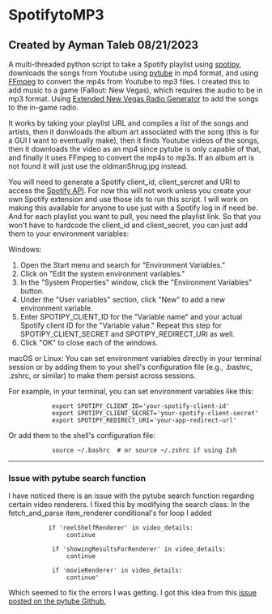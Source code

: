 # SpotifytoMP3

## Created by Ayman Taleb 08/21/2023

A multi-threaded python script to take a Spotify playlist using [spotipy](https://spotipy.readthedocs.io/en/master/#), downloads the songs from Youtube using [pytube](https://pytube.io/en/latest/index.html) in mp4 format, and using [FFmpeg](https://ffmpeg.org/download.html) to convert the mp4s from Youtube to mp3 files. I created this to add music to a game (Fallout: New Vegas), which requires the audio to be in mp3 format. Using [Extended New Vegas Radio Generator](https://www.nexusmods.com/newvegas/mods/36835) to add the songs to the in-game radio. 

It works by taking your playlist URL and compiles a list of the songs and artists, then it donwloads the album art associated with the song (this is for a GUI I want to eventually make), then it finds Youtube videos of the songs, then it downloads the video as an mp4 since pytube is only capable of that, and finally it uses FFmpeg to convert the mp4s to mp3s. If an album art is not found it will just use the oldmanShrug.jpg instead. 

You will need to generate a Spotify client_id, client_sercret and URI to access the [Spotify API](https://developer.spotify.com/documentation/web-api). For now this will not work unless you create your own Spotify extension and use those ids to run this script. I will work on making this available for anyone to use just with a Spotify log in if need be. And for each playlist you want to pull, you need the playlist link. So that you won't have to hardcode the client_id and client_secret, you can just add them to your environment variables:

Windows:
<ol>
<li>Open the Start menu and search for "Environment Variables."

<li>Click on "Edit the system environment variables."

<li>In the "System Properties" window, click the "Environment Variables" button.

<li>Under the "User variables" section, click "New" to add a new environment variable.

<li>Enter SPOTIPY_CLIENT_ID for the "Variable name" and your actual Spotify client ID for the "Variable value." Repeat this step for SPOTIPY_CLIENT_SECRET and SPOTIPY_REDIRECT_URI as well.

<li>Click "OK" to close each of the windows.

</ol>

macOS or Linux:
You can set environment variables directly in your terminal session or by adding them to your shell's configuration file (e.g., .bashrc, .zshrc, or similar) to make them persist across sessions.

For example, in your terminal, you can set environment variables like this:

                export SPOTIPY_CLIENT_ID='your-spotify-client-id'
                export SPOTIPY_CLIENT_SECRET='your-spotify-client-secret'
                export SPOTIPY_REDIRECT_URI='your-app-redirect-url'

Or add them to the shell's configuration file:

                source ~/.bashrc  # or source ~/.zshrc if using Zsh

---

### Issue with pytube search function
I have noticed there is an issue with the pytube search function regarding certain video renderers. I fixed this by modifying the search class:
In the fetch_and_parse item_renderer conditional's for loop I added 

               if 'reelShelfRenderer' in video_details:
                    continue

                if 'showingResultsForRenderer' in video_details:
                    continue
                
                if 'movieRenderer' in video_details:
                    continue' 
Which seemed to fix the errors I was getting. I got this idea from this [issue posted on the pytube Github.](https://github.com/pytube/pytube/issues/1270#issuecomment-1436041377)
